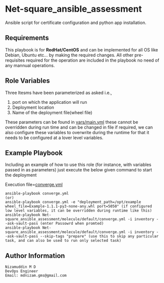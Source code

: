 Net-square_ansible_assessment
=========

Ansible script for certificate configuration and python app installation.

Requirements
------------

This playbook is for **RedHat/CentOS** and can be implemented for all OS like Debian, Ubuntu etc... by making the required changes.
All other pre-requisites required for the operation are included in the playbook no need of any mannual operations.

Role Variables
--------------

Three Itesms have been parameterized as asked i.e., 
1. port on which the application will run
2. Deployment location
3. Name of the deployment file(wheel file)

These parameters can be found in [vars/main.yml](https://github.com/nizamgms/Net-square_ansible_assessment/blob/main/vars/main.yml) these cannot be overridden during run time and can be changed in file if required, we can also configure these variables to overwrite during the runtime for that it needs to be configured at a lover level variables.

Example Playbook
----------------

Including an example of how to use this role (for instance, with variables passed in as parameters)
just execute the below given command to start the deployment

Execution file=[converge.yml](https://github.com/nizamgms/Net-square_ansible_assessment/blob/main/molecule/default/converge.yml)

    ansible-playbook converge.yml 
    (or)
    ansible-playbook converge.yml -e "deployment_path=/opt/example wheel_file=Example-1.1.1-py3-none-any.whl port=5050" (if configured low level variables, it can be overridden during runtime like this) 
    ansible-playbook Net-square_ansible_assessment/molecule/default/converge.yml -i inventory --ask-vault-pass (enter Passowrd when promted)
    ansible-playbook Net-square_ansible_assessment/molecule/default/converge.yml -i inventory --ask-vault-pass --skip-tags "prepare" (use this to skip any particular task, and can also be used to run only selected task)

                                                                                                                         


Author Information
------------------

    Nizamuddin M D
    DevOps Engineer
    Email: mdnizam.gms@gmail.com
    
